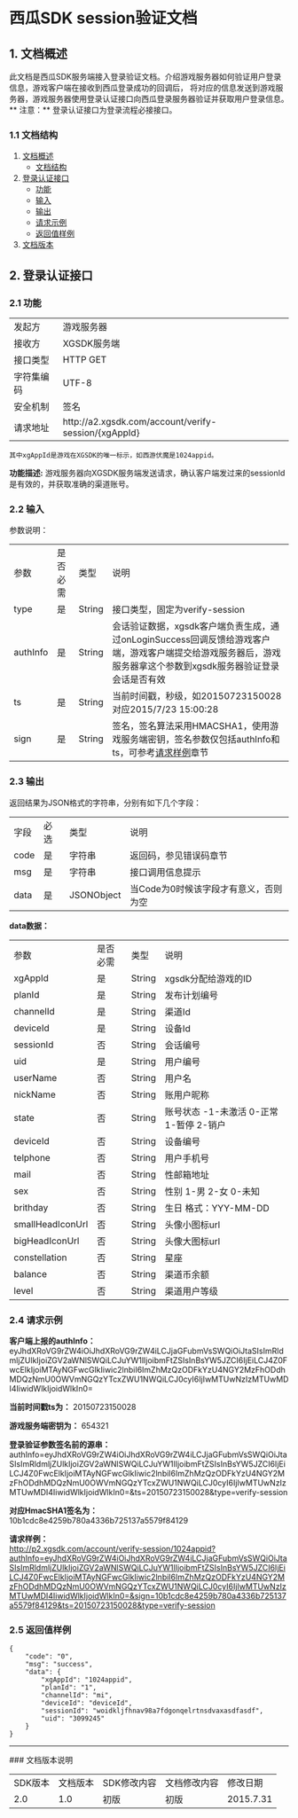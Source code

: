 # 西瓜SDK session验证文档



## 1. 文档概述

此文档是西瓜SDK服务端接入登录验证文档。介绍游戏服务器如何验证用户登录信息，游戏客户端在接收到西瓜登录成功的回调后，
将对应的信息发送到游戏服务器，游戏服务器使用登录认证接口向西瓜登录服务器验证并获取用户登录信息。  
** 注意：** 登录认证接口为登录流程必接接口。



### 1.1 文档结构


<ol>
	<li>
		<a href="#doc">文档概述</a>
			<ul>
				<li><a href="#docStructure">文档结构</a></li>
			</ul>
	</li>
	<li>
		<a href="#configure">登录认证接口</a>
			<ul>
				<li><a href="#conditions">功能</a></li>
				<li><a href="#steps">输入</a></li>
				<li><a href="#import">输出</a>
				<li><a href="#import_android">请求示例</a>
        <li><a href="#import_1">返回值样例</a>
			</ul>
	</li>
	<li>
		<a href="#version">文档版本</a>
	</li>
</ol>


<div id="configure"></div>

## 2. 登录认证接口

<div id="conditions"></div>

### 2.1 功能

<table>
<tr>
<td>发起方</td><td>游戏服务器</td>
</tr>
<tr>
<td>接收方</td><td>XGSDK服务端</td>
</tr>
<tr>
<td>接口类型</td><td>HTTP GET</td>
</tr>
<tr>
<td>字符集编码</td><td>UTF-8</td>
</tr>
<tr>
<td>安全机制</td><td>签名</td>
</tr>
<tr>
<td>请求地址</td><td>http://a2.xgsdk.com/account/verify-session/{xgAppId}</td>
</tr>
</table>

```
其中xgAppId是游戏在XGSDK的唯一标示，如西游伏魔是1024appid。
```

**功能描述:**
游戏服务器向XGSDK服务端发送请求，确认客户端发过来的sessionId是有效的，并获取准确的渠道账号。

<div id="steps"></div>

### 2.2 输入

参数说明：
<table>
<tr>
<td>参数</td><td >是否必需</td><td>类型</td><td>说明</td>
</tr>
<tr>
<td>type</td><td>是</td><td>String</td><td>接口类型，固定为verify-session</td>
</tr>
<tr>
<td>authInfo</td><td>是</td><td>String</td><td>会话验证数据，xgsdk客户端负责生成，通过onLoginSuccess回调反馈给游戏客户端，游戏客户端提交给游戏服务器后，游戏服务器拿这个参数到xgsdk服务器验证登录会话是否有效</td>
</tr>
<tr>
<td>ts</td><td>是</td><td>String</td><td>当前时间戳，秒级，如20150723150028对应2015/7/23 15:00:28</td>
</tr>
<tr>
<td>sign</td><td>是</td><td>String</td><td>签名，签名算法采用HMACSHA1，使用游戏服务端密钥，签名参数仅包括authInfo和ts，可参考<a href="#import_android">请求样例</a>章节</td>
</tr>
</table>

<!--
<a name="authInfo"></a>authInfo数据格式:

<table>
<tr>
<td>参数</td><td >是否必需</td><td>类型</td><td>说明</td>
</tr>
<tr>
<td>xgAppId</td><td>是</td><td>String</td><td>xgsdk分配给游戏的ID</td>
</tr>
<tr>
<td>planId</td><td>是</td><td>String</td><td>发布计划编号</td>
</tr>
<tr>
<td>channelId</td><td>是</td><td>String</td><td>渠道Id</td>
</tr>
<tr>
<td>deviceId</td><td>是</td><td>String</td><td>设备Id</td>
</tr>
<tr>
<td>ts</td><td>是</td><td>String</td><td>当前时间戳，秒级，如20150723150028对应2015/7/23 15:00:28</td>
</tr>
<tr>
<td>authToken</td><td>否</td><td>String</td><td>以下渠道按说明填写,没有的直接留空  
酷派:authorization code  
Vivo:authtoken  
金立:AmigoToken  
华为:access_token  
联想:lpsust（Token）  
OPPO:oauth_token  
拇指玩:token  
37玩:token  
益玩:token  
当乐:token  
酷狗:Token  
猎豹:mutk  
PPTV:sessionid  
PPS:sign  
安智:sid  
豌豆荚:token  
UC:sid  
百度:user_sessionid  
小米:sessionId  
iTools:sessionId  
快用:tokenKey  
PP助手:token_key  
同步推:sessionID  
91:sessionId</td>
</tr>
<tr>
<td>uId</td><td>否</td><td>String</td><td>以下渠道按说明填写,没有的直接留空  
Vivo:openid  
金立:amigoUserId  
联想:realm  
当乐:memberId  
37玩:Userid  
益玩:openid  
当乐:mid  
猎豹:uid  
PPS:uid  
安智:uid
豌豆荚:uid  
百度:user_id  
小米:Uid  
iTools:userID  
快用:guid  
同步推:userID  
91:loginUin  
OPPO:access_token_secret  
</tr>
<tr>
<td>name</td><td>否</td><td>String</td><td>以下渠道按说明填写,没有的直接填空  
Vivo:name  
当乐:userName  
37玩:userName  
酷狗:UserName  
PPTV:username  
百度:user_name
iTools:userName  
快用:username  
猎豹:clientIp</td>
</tr>
<tr>
<td>sign</td><td>是</td><td>String</td><td>签名，签名算法参见签名章节，使用游戏客户端密钥，签名参数为authInfo中的所有参数</td>
</tr>
</table>

-->

<div id="import"></div>


### 2.3 输出
返回结果为JSON格式的字符串，分别有如下几个字段：
<table>
<tr>
<td>字段</td><td >必选</td><td>类型</td><td>说明</td>
</tr>
<tr>
<td>code</td><td>是</td><td>字符串</td><td>返回码，参见错误码章节</td>
</tr>
<tr>
<td>msg</td><td>是</td><td>字符串</td><td>接口调用信息提示</td>
</tr>
<tr>
<td>data</td><td>是</td><td>JSONObject</td><td>当Code为0时候该字段才有意义，否则为空</td>
</tr>
</table>

**data数据：**
<table>
<tr>
<td>参数</td><td >是否必需</td><td>类型</td><td>说明</td>
</tr>
<tr>
<td>xgAppId</td><td>是</td><td>String</td><td>xgsdk分配给游戏的ID</td>
</tr>
<tr>
<td>planId</td><td>是</td><td>String</td><td>发布计划编号</td>
</tr>
<tr>
<td>channelId</td><td>是</td><td>String</td><td>渠道Id</td>
</tr>
<tr>
<td>deviceId</td><td>是</td><td>String</td><td>设备Id</td>
</tr>
<tr>
<td>sessionId</td><td>否</td><td>String</td><td>
<!--酷派:authorization code  
Vivo:authtoken  
金立:AmigoToken  
华为:access_token  
联想:ST（Token）  
OPPO:oauth_token  
拇指玩:token  
37玩:token  
益玩:token  
当乐:token  
酷狗:Token  
猎豹:mutk  
PPTV:sessionid  
PPS:sign  
安智:sid  
豌豆荚:token  
UC:sid  
百度:user_sessionid  
小米:sessionId  
iTools:sessionId  
快用:tokenKey  
PP助手:token_key  
同步推:sessionID  
91:sessionId  </td>
</tr>
<tr>
<td>uId</td><td>是</td><td>String</td><td>酷派:openid  
Vivo:openid  
金立:AmigoUserId  
联想:AccountID  
OPPO:id  
拇指玩:uid  
37玩:Userid  
益玩:openid  
当乐:mid  
猎豹:uid  
PPS:uid  
安智:uid  
豌豆荚:uid  
UC:ucId  
百度:user_id  
小米:Uid  
iTools:userID  
快用:guid  
PP助手:userid  
同步推:userID  
91:loginUin
-->
会话编号
</td>
</tr>
<tr>
<td>uid</td><td>是</td><td>String</td><td>用户编号</td>
</tr>
<tr>
<td>userName</td><td>否</td><td>String</td><td>用户名 </td>
</tr>
<tr>
<td>nickName</td><td>否</td><td>String</td><td>账用户昵称</td>
</tr>
<tr>
<td>state</td><td>否</td><td>String</td><td>账号状态  
-1-未激活  
0-正常  
1-暂停  
2-销户</td>
</tr>
<tr>
<td>deviceId</td><td>否</td><td>String</td><td>设备编号</td>
</tr>
<tr>
<td>telphone</td><td>否</td><td>String</td><td>用户手机号</td>
</tr>
<tr>
<td>mail</td><td>否</td><td>String</td><td>性邮箱地址</td>
</tr>
<tr>
<td>sex</td><td>否</td><td>String</td><td>性别  
1-男  
2-女  
0-未知</td>
</tr>
<tr>
<td>brithday</td><td>否</td><td>String</td><td>生日
格式：YYY-MM-DD</td>
</tr>
<tr>
<td>smallHeadIconUrl</td><td>否</td><td>String</td><td>头像小图标url</td>
</tr>
<tr>
<td>bigHeadIconUrl</td><td>否</td><td>String</td><td>头像大图标url</td>
</tr>
<tr>
<td>constellation</td><td>否</td><td>String</td><td>星座</td>
</tr>
<tr>
<td>balance</td><td>否</td><td>String</td><td>渠道币余额</td>
</tr>
<tr>
<td>level</td><td>否</td><td>String</td><td>渠道用户等级</td>
</tr>
</table>

<div id="import_android"></div>

### 2.4 请求示例

<!--
#### 2.4.1 authInfo结构

**初始参数**
xgAppId=1024appid  
channelId=mi  
authToken=authToken  
uid=uid  
name=name  
planId=1  
deviceId=deviceId  

**当前时间戳ts为：**
20150723150028

**游戏客户端密钥：** 123456

**authInfo生成签名前的源串为:**

authToken=authToken&channelId=mi&deviceId=deviceId&name=name&planId=1&ts=20150723150028&uid=uid&xgAppId=1024appid

**最终HmacSHA1签名为：**  
fa34381dc584f631a87a0436e49ef4d3a71ee55d


**Base64编码前的authInfo数据为：**
{"authToken":"authToken","channelId":"mi","deviceId":"deviceId","name":"name","planId":"1","xgAppId":"1024appid","sign":"fa34381dc584f631a87a0436e49ef4d3a71ee55d","ts":"20150723150028","uid":"uid"}

**Base64编码后的authInfo数据为：**
eyJhdXRoVG9rZW4iOiJhdXRoVG9rZW4iLCJjaGFubmVsSWQiOiJtaSIsImRldmljZUlkIjoiZGV2aWNlSWQiLCJuYW1lIjoibmFtZSIsInBsYW5JZCI6IjEiLCJ4Z0FwcElkIjoiMTAyNGFwcGlkIiwic2lnbiI6ImZhMzQzODFkYzU4NGY2MzFhODdhMDQzNmU0OWVmNGQzYTcxZWU1NWQiLCJ0cyI6IjIwMTUwNzIzMTUwMDI4IiwidWlkIjoidWlkIn0=
-->

**客户端上报的authInfo：**
eyJhdXRoVG9rZW4iOiJhdXRoVG9rZW4iLCJjaGFubmVsSWQiOiJtaSIsImRldmljZUlkIjoiZGV2aWNlSWQiLCJuYW1lIjoibmFtZSIsInBsYW5JZCI6IjEiLCJ4Z0FwcElkIjoiMTAyNGFwcGlkIiwic2lnbiI6ImZhMzQzODFkYzU4NGY2MzFhODdhMDQzNmU0OWVmNGQzYTcxZWU1NWQiLCJ0cyI6IjIwMTUwNzIzMTUwMDI4IiwidWlkIjoidWlkIn0=

**当前时间戳ts为：**
20150723150028

**游戏服务端密钥为：** 654321

**登录验证参数签名前的源串：**
authInfo=eyJhdXRoVG9rZW4iOiJhdXRoVG9rZW4iLCJjaGFubmVsSWQiOiJtaSIsImRldmljZUlkIjoiZGV2aWNlSWQiLCJuYW1lIjoibmFtZSIsInBsYW5JZCI6IjEiLCJ4Z0FwcElkIjoiMTAyNGFwcGlkIiwic2lnbiI6ImZhMzQzODFkYzU4NGY2MzFhODdhMDQzNmU0OWVmNGQzYTcxZWU1NWQiLCJ0cyI6IjIwMTUwNzIzMTUwMDI4IiwidWlkIjoidWlkIn0=&ts=20150723150028&type=verify-session

**对应HmacSHA1签名为：**  
10b1cdc8e4259b780a4336b725137a5579f84129

**请求样例：**  
http://p2.xgsdk.com/account/verify-session/1024appid?authInfo=eyJhdXRoVG9rZW4iOiJhdXRoVG9rZW4iLCJjaGFubmVsSWQiOiJtaSIsImRldmljZUlkIjoiZGV2aWNlSWQiLCJuYW1lIjoibmFtZSIsInBsYW5JZCI6IjEiLCJ4Z0FwcElkIjoiMTAyNGFwcGlkIiwic2lnbiI6ImZhMzQzODFkYzU4NGY2MzFhODdhMDQzNmU0OWVmNGQzYTcxZWU1NWQiLCJ0cyI6IjIwMTUwNzIzMTUwMDI4IiwidWlkIjoidWlkIn0=&sign=10b1cdc8e4259b780a4336b725137a5579f84129&ts=20150723150028&type=verify-session




<div id="import_1"></div>

### 2.5 返回值样例
```
{
    "code": "0",
    "msg": "success",
    "data": {
        "xgAppId": "1024appid",
        "planId": "1",
        "channelId": "mi",
        "deviceId": "deviceId",
        "sessionId": "woidkljfhnav98a7fdgonqelrtnsdvaxasdfasdf",
        "uid": "3099245"
    }
}
```
---
<div id="version"></div>
### 文档版本说明
<table>
<tr>
<td>SDK版本</td><td>文档版本</td> <td>SDK修改内容</td> <td>文档修改内容</td> <td>修改日期</td>  
</tr>
<tr>
<td>2.0 </td><td>1.0</td> <td>初版</td> <td>初版</td> <td>2015.7.31</td>
</tr>
</table>
